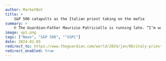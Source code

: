 ```yaml
---
author: MarketBot
title: >
    S&P 500 catapults as the Italian priest taking on the mafia
summary: >
    © The Guardian—Father Maurizio Patriciello is running late. “I’m waiting for my bodyguards,” he says by text message.
image: up1.png
tags: ["News", "S&P 500", "^GSPC"]
date: 2024-01-05
redirect_to: https://www.theguardian.com/world/2024/jan/06/italy-priest-anti-mafia-crusade-maurizio-patriciello-caivano-naples
redirect_enabled: true
---
```

